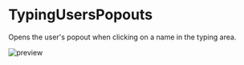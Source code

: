# TypingUsersPopouts
Opens the user's popout when clicking on a name in the typing area.

![preview](https://cdn.discordapp.com/attachments/470024236497502218/942585234606661702/typing-preiew.png)